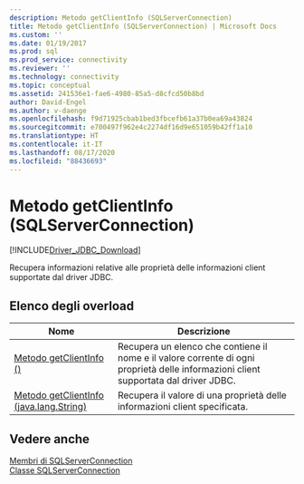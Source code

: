 ```yaml
---
description: Metodo getClientInfo (SQLServerConnection)
title: Metodo getClientInfo (SQLServerConnection) | Microsoft Docs
ms.custom: ''
ms.date: 01/19/2017
ms.prod: sql
ms.prod_service: connectivity
ms.reviewer: ''
ms.technology: connectivity
ms.topic: conceptual
ms.assetid: 241536e1-fae6-4980-85a5-d8cfcd50b8bd
author: David-Engel
ms.author: v-daenge
ms.openlocfilehash: f9d71925cbab1bed3fbcefb61a37b0ea69a43824
ms.sourcegitcommit: e700497f962e4c2274df16d9e651059b42ff1a10
ms.translationtype: HT
ms.contentlocale: it-IT
ms.lasthandoff: 08/17/2020
ms.locfileid: "88436693"
---
```

# <a name="getclientinfo-method-sqlserverconnection"></a>Metodo getClientInfo (SQLServerConnection)
[!INCLUDE[Driver_JDBC_Download](../../../includes/driver_jdbc_download.md)]

  Recupera informazioni relative alle proprietà delle informazioni client supportate dal driver JDBC.  
  
## <a name="overload-list"></a>Elenco degli overload  
  
|Nome|Descrizione|  
|----------|-----------------|  
|[Metodo getClientInfo &#40;&#41;](../../../connect/jdbc/reference/getclientinfo-method.md)|Recupera un elenco che contiene il nome e il valore corrente di ogni proprietà delle informazioni client supportata dal driver JDBC.|  
|[Metodo getClientInfo &#40;java.lang.String&#41;](../../../connect/jdbc/reference/getclientinfo-method-java-lang-string.md)|Recupera il valore di una proprietà delle informazioni client specificata.|  
  
## <a name="see-also"></a>Vedere anche  
 [Membri di SQLServerConnection](../../../connect/jdbc/reference/sqlserverconnection-members.md)   
 [Classe SQLServerConnection](../../../connect/jdbc/reference/sqlserverconnection-class.md)  
  
  
